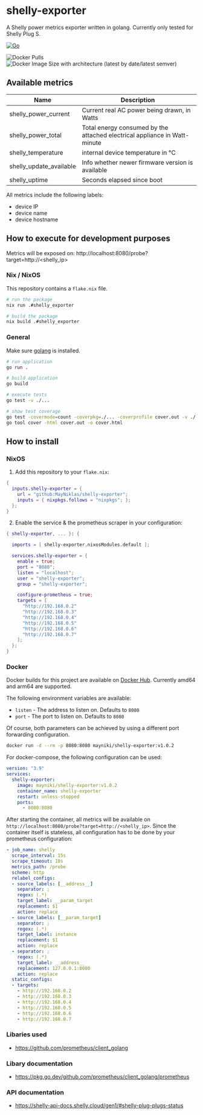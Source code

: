 # shelly-exporter

A Shelly power metrics exporter written in golang.
Currently only tested for Shelly Plug S.

[![Go](https://github.com/MayNiklas/shelly-exporter/actions/workflows/go.yml/badge.svg)](https://github.com/MayNiklas/shelly-exporter/actions/workflows/go.yml)

![Docker Pulls](https://img.shields.io/docker/pulls/mayniki/shelly-exporter)
![Docker Image Size with architecture (latest by date/latest semver)](https://img.shields.io/docker/image-size/mayniki/shelly-exporter?arch=amd64)

## Available metrics

Name     | Description
---------|------------
shelly_power_current | Current real AC power being drawn, in Watts
shelly_power_total | Total energy consumed by the attached electrical appliance in Watt-minute
shelly_temperature | internal device temperature in °C
shelly_update_available | Info whether newer firmware version is available
shelly_uptime | Seconds elapsed since boot

All metrics include the following labels:

* device IP
* device name
* device hostname

## How to execute for development purposes

Metrics will be exposed on: http://localhost:8080/probe?target=http://<shelly_ip>

### Nix / NixOS

This repository contains a `flake.nix` file.

```sh
# run the package
nix run .#shelly_exporter

# build the package
nix build .#shelly_exporter
```

### General

Make sure [golang](https://go.dev) is installed.

```sh
# run application
go run .

# build application
go build

# execute tests
go test -v ./...

# show test coverage
go test -covermode=count -coverpkg=./... -coverprofile cover.out -v ./...
go tool cover -html cover.out -o cover.html
```

## How to install

### NixOS

1. Add this repository to your `flake.nix`:

```nix
{
  inputs.shelly-exporter = {
    url = "github:MayNiklas/shelly-exporter";
    inputs = { nixpkgs.follows = "nixpkgs"; };
  };
}
```

2. Enable the service & the prometheus scraper in your configuration:

```nix
{ shelly-exporter, ... }: {

  imports = [ shelly-exporter.nixosModules.default ];

  services.shelly-exporter = {
    enable = true;
    port = "8080";
    listen = "localhost";
    user = "shelly-exporter";
    group = "shelly-exporter";

    configure-prometheus = true;
    targets = [
      "http://192.168.0.2"
      "http://192.168.0.3"
      "http://192.168.0.4"
      "http://192.168.0.5"
      "http://192.168.0.6"
      "http://192.168.0.7"
    ];
  };
}
```

### Docker

Docker builds for this project are available on [Docker Hub](https://hub.docker.com/r/mayniki/shelly-exporter).
Currently amd64 and arm64 are supported.

The following environment variables are available:

* `listen` - The address to listen on. Defaults to `8080`
* `port` - The port to listen on. Defaults to `8080`

Of course, both parameters can be achieved by using a different port forwarding configuration.

```sh
docker run -d --rm -p 8080:8080 mayniki/shelly-exporter:v1.0.2
```

For docker-compose, the following configuration can be used:

```yml
version: "3.9"
services:
  shelly-exporter:
    image: mayniki/shelly-exporter:v1.0.2
    container_name: shelly-exporter
    restart: unless-stopped
    ports:
      - 8080:8080
```

After starting the container, all metrics will be available on `http://localhost:8080/probe?target=http://<shelly_ip>`.
Since the container itself is stateless, all configuration has to be done by your prometheus configuration:

```yml
- job_name: shelly
  scrape_interval: 15s
  scrape_timeout: 10s
  metrics_path: /probe
  scheme: http
  relabel_configs:
  - source_labels: [__address__]
    separator: ;
    regex: (.*)
    target_label: __param_target
    replacement: $1
    action: replace
  - source_labels: [__param_target]
    separator: ;
    regex: (.*)
    target_label: instance
    replacement: $1
    action: replace
  - separator: ;
    regex: (.*)
    target_label: __address__
    replacement: 127.0.0.1:8080
    action: replace
  static_configs:
  - targets:
    - http://192.168.0.2
    - http://192.168.0.3
    - http://192.168.0.4
    - http://192.168.0.5
    - http://192.168.0.6
    - http://192.168.0.7
```

### Libaries used

- https://github.com/prometheus/client_golang

### Libary documentation

- https://pkg.go.dev/github.com/prometheus/client_golang/prometheus

### API documentation

- https://shelly-api-docs.shelly.cloud/gen1/#shelly-plug-plugs-status
